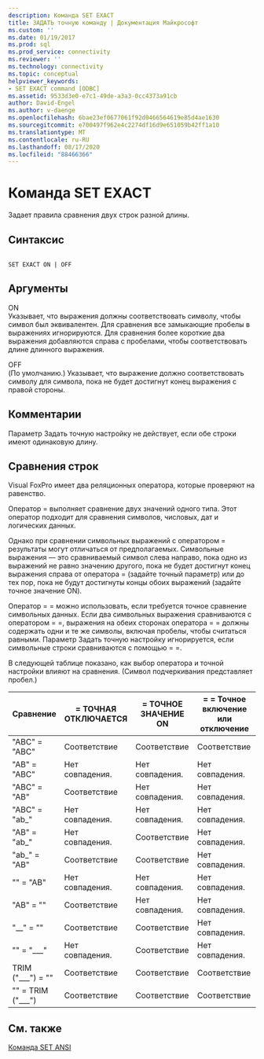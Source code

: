 ```yaml
---
description: Команда SET EXACT
title: ЗАДАТЬ точную команду | Документация Майкрософт
ms.custom: ''
ms.date: 01/19/2017
ms.prod: sql
ms.prod_service: connectivity
ms.reviewer: ''
ms.technology: connectivity
ms.topic: conceptual
helpviewer_keywords:
- SET EXACT command [ODBC]
ms.assetid: 9533d3e0-e7c1-49de-a3a3-0cc4373a91cb
author: David-Engel
ms.author: v-daenge
ms.openlocfilehash: 6bae23ef0677061f92d0466564619e85d4ae1630
ms.sourcegitcommit: e700497f962e4c2274df16d9e651059b42ff1a10
ms.translationtype: MT
ms.contentlocale: ru-RU
ms.lasthandoff: 08/17/2020
ms.locfileid: "88466366"
---
```

# <a name="set-exact-command"></a>Команда SET EXACT
Задает правила сравнения двух строк разной длины.  
  
## <a name="syntax"></a>Синтаксис  
  
```  
  
SET EXACT ON | OFF  
```  
  
## <a name="arguments"></a>Аргументы  
 ON  
 Указывает, что выражения должны соответствовать символу, чтобы символ был эквивалентен. Для сравнения все замыкающие пробелы в выражениях игнорируются. Для сравнения более короткие два выражения добавляются справа с пробелами, чтобы соответствовать длине длинного выражения.  
  
 OFF  
 (По умолчанию.) Указывает, что выражение должно соответствовать символу для символа, пока не будет достигнут конец выражения с правой стороны.  
  
## <a name="remarks"></a>Комментарии  
 Параметр Задать точную настройку не действует, если обе строки имеют одинаковую длину.  
  
## <a name="string-comparisons"></a>Сравнения строк  
 Visual FoxPro имеет два реляционных оператора, которые проверяют на равенство.  
  
 Оператор = выполняет сравнение двух значений одного типа. Этот оператор подходит для сравнения символов, числовых, дат и логических данных.  
  
 Однако при сравнении символьных выражений с оператором = результаты могут отличаться от предполагаемых. Символьные выражения — это сравниваемый символ слева направо, пока одно из выражений не равно значению другого, пока не будет достигнут конец выражения справа от оператора = (задайте точный параметр) или до тех пор, пока не будут достигнуты концы обоих выражений (задайте точное значение ON).  
  
 Оператор = = можно использовать, если требуется точное сравнение символьных данных. Если два символьных выражения сравниваются с оператором = =, выражения на обеих сторонах оператора = = должны содержать одни и те же символы, включая пробелы, чтобы считаться равными. Параметр Задать точную настройку игнорируется, если символьные строки сравниваются с помощью = =.  
  
 В следующей таблице показано, как выбор оператора и точной настройки влияют на сравнения. (Символ подчеркивания представляет пробел.)  
  
|Сравнение|= ТОЧНАЯ ОТКЛЮЧАЕТСЯ|= ТОЧНОЕ ЗНАЧЕНИЕ ON|= = Точное включение или отключение|  
|----------------|------------------|-----------------|--------------------------|  
|"ABC" = "ABC"|Соответствие|Соответствие|Соответствие|  
|"AB" = "ABC"|Нет совпадения.|Нет совпадения.|Нет совпадения.|  
|"ABC" = "AB"|Соответствие|Нет совпадения.|Нет совпадения.|  
|"ABC" = "ab_"|Нет совпадения.|Нет совпадения.|Нет совпадения.|  
|"AB" = "ab_"|Нет совпадения.|Соответствие|Нет совпадения.|  
|"ab_" = "AB"|Соответствие|Соответствие|Нет совпадения.|  
|"" = "AB"|Нет совпадения.|Нет совпадения.|Нет совпадения.|  
|"AB" = ""|Соответствие|Нет совпадения.|Нет совпадения.|  
|"__" = ""|Соответствие|Соответствие|Нет совпадения.|  
|"" = "___"|Нет совпадения.|Соответствие|Нет совпадения.|  
|TRIM ("___") = ""|Соответствие|Соответствие|Соответствие|  
|"" = TRIM ("___")|Соответствие|Соответствие|Соответствие|  
  
## <a name="see-also"></a>См. также  
 [Команда SET ANSI](../../odbc/microsoft/set-ansi-command.md)
